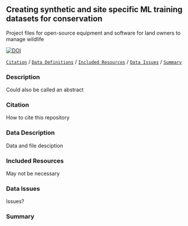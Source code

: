 ## Creating synthetic and site specific ML training datasets for conservation
Project files for open-source equipment and software for land owners to manage wildlife

[![DOI](https://zenodo.org/badge/DOI/10.5281/zenodo.6603940.svg)](https://doi.org/10.5281/zenodo.6603940)


[```Citation```](#Citation) / [```Data Definitions```](#data-definitions) / [```Included Resources```](#included-resources) /  [```Data Issues```](#data-issues) / [```Summary```](#summary)


### Description

Could also be called an abstract

### Citation

How to cite this repository
 
### Data Description

Data and file desciption

### Included Resources

May not be necessary

### Data Issues

Issues?

### Summary
